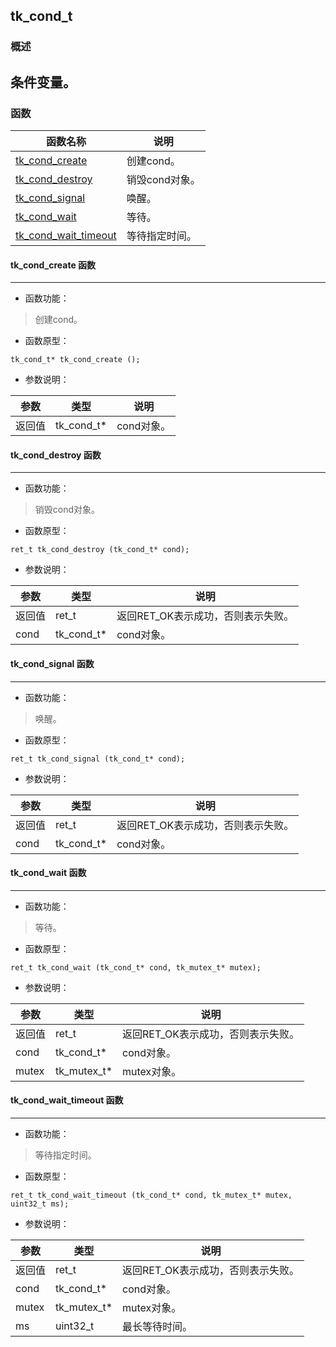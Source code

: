 ## tk\_cond\_t
### 概述
条件变量。
----------------------------------
### 函数
<p id="tk_cond_t_methods">

| 函数名称 | 说明 | 
| -------- | ------------ | 
| <a href="#tk_cond_t_tk_cond_create">tk\_cond\_create</a> | 创建cond。 |
| <a href="#tk_cond_t_tk_cond_destroy">tk\_cond\_destroy</a> | 销毁cond对象。 |
| <a href="#tk_cond_t_tk_cond_signal">tk\_cond\_signal</a> | 唤醒。 |
| <a href="#tk_cond_t_tk_cond_wait">tk\_cond\_wait</a> | 等待。 |
| <a href="#tk_cond_t_tk_cond_wait_timeout">tk\_cond\_wait\_timeout</a> | 等待指定时间。 |
#### tk\_cond\_create 函数
-----------------------

* 函数功能：

> <p id="tk_cond_t_tk_cond_create">创建cond。

* 函数原型：

```
tk_cond_t* tk_cond_create ();
```

* 参数说明：

| 参数 | 类型 | 说明 |
| -------- | ----- | --------- |
| 返回值 | tk\_cond\_t* | cond对象。 |
#### tk\_cond\_destroy 函数
-----------------------

* 函数功能：

> <p id="tk_cond_t_tk_cond_destroy">销毁cond对象。

* 函数原型：

```
ret_t tk_cond_destroy (tk_cond_t* cond);
```

* 参数说明：

| 参数 | 类型 | 说明 |
| -------- | ----- | --------- |
| 返回值 | ret\_t | 返回RET\_OK表示成功，否则表示失败。 |
| cond | tk\_cond\_t* | cond对象。 |
#### tk\_cond\_signal 函数
-----------------------

* 函数功能：

> <p id="tk_cond_t_tk_cond_signal">唤醒。

* 函数原型：

```
ret_t tk_cond_signal (tk_cond_t* cond);
```

* 参数说明：

| 参数 | 类型 | 说明 |
| -------- | ----- | --------- |
| 返回值 | ret\_t | 返回RET\_OK表示成功，否则表示失败。 |
| cond | tk\_cond\_t* | cond对象。 |
#### tk\_cond\_wait 函数
-----------------------

* 函数功能：

> <p id="tk_cond_t_tk_cond_wait">等待。

* 函数原型：

```
ret_t tk_cond_wait (tk_cond_t* cond, tk_mutex_t* mutex);
```

* 参数说明：

| 参数 | 类型 | 说明 |
| -------- | ----- | --------- |
| 返回值 | ret\_t | 返回RET\_OK表示成功，否则表示失败。 |
| cond | tk\_cond\_t* | cond对象。 |
| mutex | tk\_mutex\_t* | mutex对象。 |
#### tk\_cond\_wait\_timeout 函数
-----------------------

* 函数功能：

> <p id="tk_cond_t_tk_cond_wait_timeout">等待指定时间。

* 函数原型：

```
ret_t tk_cond_wait_timeout (tk_cond_t* cond, tk_mutex_t* mutex, uint32_t ms);
```

* 参数说明：

| 参数 | 类型 | 说明 |
| -------- | ----- | --------- |
| 返回值 | ret\_t | 返回RET\_OK表示成功，否则表示失败。 |
| cond | tk\_cond\_t* | cond对象。 |
| mutex | tk\_mutex\_t* | mutex对象。 |
| ms | uint32\_t | 最长等待时间。 |
